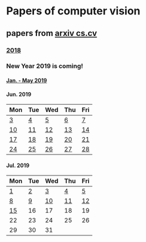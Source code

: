 # Papers of computer vision

## papers from [arxiv cs.cv](http://arxiv.org)
### [2018](2018.md)

### New Year 2019 is coming!
#### [Jan. - May 2019](2019.md)

#### Jun. 2019
Mon | Tue | Wed | Thu | Fri 
----------|-------------|-------------|-------------|-------------
[3](2019/201906/20190603.md)  | [4](2019/201906/20190604.md)  | [5](2019/201906/20190605.md)  | [6](2019/201906/20190606.md)   | [7](2019/201906/20190607.md)  |
[10](2019/201906/20190610.md) | [11](2019/201906/20190611.md) | [12](2019/201906/20190612.md) | [13](2019/201906/20190613.md)  | [14](2019/201906/20190614.md) |
[17](2019/201906/20190617.md) | [18](2019/201906/20190618.md) | [19](2019/201906/20190619.md) | [20](2019/201906/20190620.md)  | [21](2019/201906/20190621.md) |
[24](2019/201906/20190624.md) | [25](2019/201906/20190625.md) | [26](2019/201906/20190626.md) | [27](2019/201906/20190627.md)  | [28](2019/201906/20190628.md) |

#### Jul. 2019
Mon | Tue | Wed | Thu | Fri 
----------|-------------|-------------|-------------|-------------
[1](2019/201907/20190701.md)  | [2](2019/201907/20190702.md)  | [3](2019/201907/20190703.md)  | [4](2019/201907/20190704.md)  | [5](2019/201907/20190705.md) |
[8](2019/201907/20190708.md)  | [9](2019/201907/20190709.md)  | [10](2019/201907/20190710.md) | [11](2019/201907/20190711.md) | [12](2019/201907/20190712.md) |
[15](2019/201907/20190715.md) | 16 | 17 | 18 | 19 |
22 | 23 | 24 | 25 | 26 |
29 | 30 | 31 |    |    |